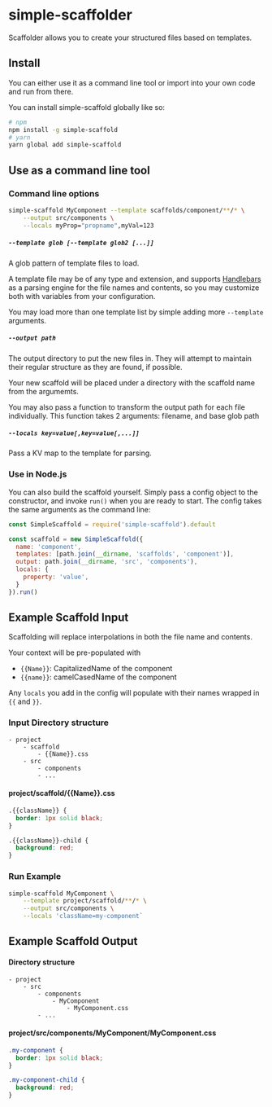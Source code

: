 # simple-scaffolder
Scaffolder allows you to create your structured files based on templates.

## Install
You can either use it as a command line tool or import into your own code and run from there.

You can install simple-scaffold globally like so:

```bash
# npm
npm install -g simple-scaffold
# yarn
yarn global add simple-scaffold
```

## Use as a command line tool
### Command line options

```bash
simple-scaffold MyComponent --template scaffolds/component/**/* \
    --output src/components \
    --locals myProp="propname",myVal=123
```

##### `--template glob [--template glob2 [...]]`
A glob pattern of template files to load.


A template file may be of any type and extension, and supports [Handlebars](https://handlebarsjs.com) as a parsing engine for the file names and contents, so you may customize both with variables from your configuration.

You may load more than one template list by simple adding more `--template` arguments.

##### `--output path`
The output directory to put the new files in. They will attempt to maintain their regular structure as they are found, if possible.

Your new scaffold will be placed under a directory with the scaffold name from the argumemts.

You may also pass a function to transform the output path for each file individually.
This function takes 2 arguments: filename, and base glob path

##### `--locals key=value[,key=value[,...]]`
Pass a KV map to the template for parsing.

### Use in Node.js
You can also build the scaffold yourself.
Simply pass a config object to the constructor, and invoke `run()` when you are ready to start.
The config takes the same arguments as the command line:

```javascript
const SimpleScaffold = require('simple-scaffold').default

const scaffold = new SimpleScaffold({
  name: 'component',
  templates: [path.join(__dirname, 'scaffolds', 'component')],
  output: path.join(__dirname, 'src', 'components'),
  locals: {
    property: 'value',
  }
}).run()
```

## Example Scaffold Input
Scaffolding will replace interpolations in both the file name and contents.

Your context will be pre-populated with
- `{{Name}}`: CapitalizedName of the component
- `{{name}}`: camelCasedName of the component

Any `locals` you add in the config will populate with their names wrapped in `{{` and `}}`.

### Input Directory structure
```
- project
    - scaffold
        - {{Name}}.css
    - src
        - components
        - ...
```

#### project/scaffold/{{Name}}.css
```css
.{{className}} {
  border: 1px solid black;
}

.{{className}}-child {
  background: red;
}
```

### Run Example
```bash
simple-scaffold MyComponent \
    --template project/scaffold/**/* \
    --output src/components \
    --locals 'className=my-component`
```

## Example Scaffold Output
#### Directory structure
```
- project
    - src
        - components
            - MyComponent
                - MyComponent.css
        - ...
```

#### project/src/components/MyComponent/MyComponent.css
```css
.my-component {
  border: 1px solid black;
}

.my-component-child {
  background: red;
}
```
